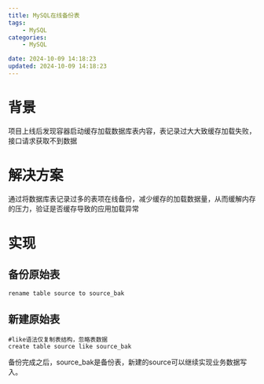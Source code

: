 ```yaml
---
title: MySQL在线备份表
tags: 
	- MySQL
categories: 
	- MySQL

date: 2024-10-09 14:18:23	
updated: 2024-10-09 14:18:23
---
```

# <span id="inline-blue">背景</span> 
项目上线后发现容器启动缓存加载数据库表内容，表记录过大大致缓存加载失败，接口请求获取不到数据

# <span id="inline-blue">解决方案</span> 
通过将数据库表记录过多的表项在线备份，减少缓存的加载数据量，从而缓解内存的压力，验证是否缓存导致的应用加载异常

# <span id="inline-blue">实现</span> 

## <span id="inline-blue">备份原始表</span> 

```mysql
rename table source to source_bak
```
## <span id="inline-blue">新建原始表</span> 

```mysql
#like语法仅复制表结构，忽略表数据
create table source like source_bak
```
备份完成之后，source_bak是备份表，新建的source可以继续实现业务数据写入。






